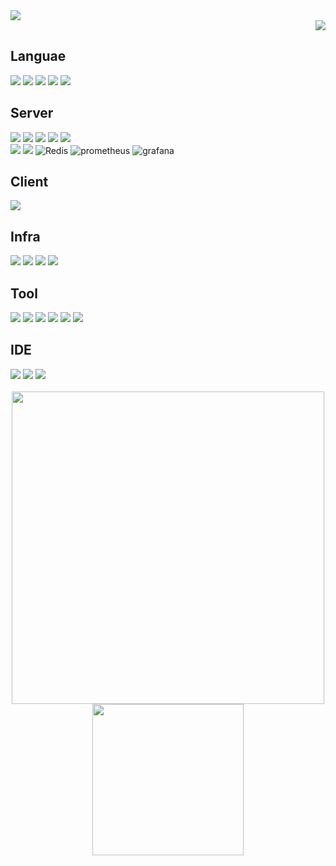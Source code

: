 
<!-- Header  -->
<img src="https://capsule-render.vercel.app/api?type=Rounded&color=FFFFFF&height=140&section=header&text=Hello!%20I'm%20Root&fontColor=223a5e&fontSize=70" />

 <!-- Hit Count  -->
<div align="Right">
 <a target="_blank" href="https://hits.seeyoufarm.com"><img src="https://hits.seeyoufarm.com/api/count/incr/badge.svg?url=https%3A%2F%2Fgithub.com%2FParkRootSeok%2Fhit-counter&count_bg=%23223A5E&title_bg=%237F7F7F&icon=googlekeep.svg&icon_color=%23FFFFFF&title=hits&edge_flat=true"/></a>
</div>

## Languae
<div>
 <img src="https://img.shields.io/badge/java-ED8B00.svg?style=for-the-badge&logo=openjdk&logoColor=white"/>
 <img src="https://img.shields.io/badge/c-00599C.svg?style=for-the-badge&logo=c&logoColor=white"/>
 <img src="https://img.shields.io/badge/javascript-323330.svg?style=for-the-badge&logo=javascript&logoColor=%23F7DF1E"/>
 <img src="https://img.shields.io/badge/html5-E34F26.svg?style=for-the-badge&logo=html5&logoColor=white"/>
 <img src="https://img.shields.io/badge/css3-1572B6.svg?style=for-the-badge&logo=css3&logoColor=white"/>
</div>

## Server
<div>
 <img src="https://img.shields.io/badge/spring-6DB33F?style=for-the-badge&logo=spring&logoColor=white"/> 
 <img src="https://img.shields.io/badge/SpringBoot-6DB33F?style=for-the-badge&logo=SpringBoot&logoColor=white"/>
 <img src="https://img.shields.io/badge/springsecurity-6DB33F?style=for-the-badge&logo=springsecurity&logoColor=white"/>
 <img src="https://img.shields.io/badge/JPA-59666C?style=for-the-badge&logo=hibernate&logoColor=white">
 <img src="https://img.shields.io/badge/MyBatis-D50A12?style=for-the-badge&logo=MyBatis&logoColor=white">
</div>
<div>
 <img src="https://img.shields.io/badge/mysql-4479A1?style=for-the-badge&logo=mysql&logoColor=white"/>
 <img src="https://img.shields.io/badge/mariadb-003545?style=for-the-badge&logo=mariadb&logoColor=white"/>
 <img src="https://img.shields.io/badge/redis-FF4438?style=for-the-badge&logo=redis&logoColor=white" alt="Redis"/>
 <img src="https://img.shields.io/badge/prometheus-E6522C?style=for-the-badge&logo=prometheus&logoColor=white" alt="prometheus"/>
 <img src="https://img.shields.io/badge/grafana-F46800?style=for-the-badge&logo=grafana&logoColor=white" alt="grafana"/>
</div>

## Client
<div>
 <img src="https://img.shields.io/badge/vuejs-35495e.svg?style=for-the-badge&logo=vuedotjs&logoColor=4FC08D"/>
</div>

## Infra
<div>
 <img src="https://img.shields.io/badge/AWS-%23FF9900.svg?style=for-the-badge&logo=amazonwebservices&logoColor=white"/> 
 <img src="https://img.shields.io/badge/Github Actions-2088FF?style=for-the-badge&logo=GithubActions&logoColor=white"/>
 <img src="https://img.shields.io/badge/docker-%230db7ed.svg?style=for-the-badge&logo=docker&logoColor=white"/>
 <img src="https://img.shields.io/badge/Jenkins-D24939?style=for-the-badge&logo=Jenkins&logoColor=white"/>
</div>

## Tool
<div>
 <img src="https://img.shields.io/badge/openai-412991.svg?style=for-the-badge&logo=openai&logoColor=white"/>
 <img src="https://img.shields.io/badge/git-F05033?style=for-the-badge&logo=git&logoColor=white"/>
 <img src="https://img.shields.io/badge/gitlab-FC6D26?style=for-the-badge&logo=gitlab&logoColor=white"/>
 <img src="https://img.shields.io/badge/github-121011?style=for-the-badge&logo=github&logoColor=white"/>
 <img src="https://img.shields.io/badge/jira-0052CC?style=for-the-badge&logo=jira&logoColor=white"/>
 <img src="https://img.shields.io/badge/notion-000000?style=for-the-badge&logo=notion&logoColor=white"/>
</div>

## IDE
<div>
 <img src="https://img.shields.io/badge/IntelliJIDEA-000000.svg?style=for-the-badge&logo=intellij-idea&logoColor=white"/> 
 <img src="https://img.shields.io/badge/Visual%20Studio%20Code-0078d7.svg?style=for-the-badge&logo=visual-studio-code&logoColor=white"/>
 <img src="https://img.shields.io/badge/Eclipse-FE7A16.svg?style=for-the-badge&logo=Eclipse&logoColor=white"/>
</div>

<br>

<div align="center">
   <img src="http://mazassumnida.wtf/api/v2/generate_badge?boj=parkrootseok" width="500rem" />
   <img src="https://github-readme-stats.vercel.app/api/top-langs/?username=parkrootseok" height="242px"/>
</div>
